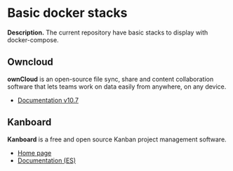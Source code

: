 # Basic docker stacks

**Description.** The current repository have basic stacks to display with docker-compose.

## Owncloud

**ownCloud** is an open-source file sync, share and content collaboration software that lets 
teams work on data easily from anywhere, on any device.

- [Documentation v10.7](https://doc.owncloud.com/server/10.7/)

## Kanboard

**Kanboard** is a free and open source Kanban project management software.

- [Home page](https://kanboard.org/)
- [Documentation (ES)](https://docs.kanboard.org/es/latest/)

